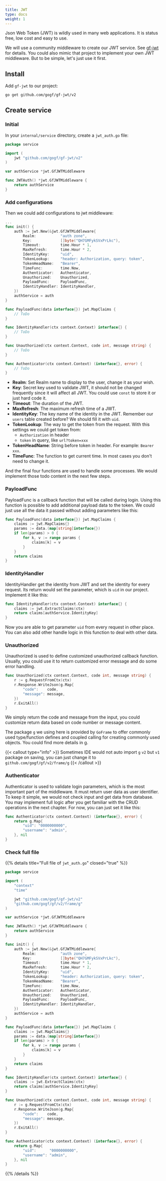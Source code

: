 ```yaml
---
title: JWT
type: docs
weight: 1
---
```


Json Web Token (JWT) is wildly used in many web applications. It is status free, low cost and easy to use.

We will use a community middleware to create our JWT service. See [gf-jwt](https://github.com/gogf/gf-jwt) for details. You could also mimic that project to implement your own JWT middleware. But to be simple, let's just use it first.

## Install

Add `gf-jwt` to our project:
```bash
go get github.com/gogf/gf-jwt/v2
```

## Create service

### Initial

In your `internal/service` directory, create a `jwt_auth.go` file:

```go {filename="internal/service/jwt_auth.go"}
package service

import (
	jwt "github.com/gogf/gf-jwt/v2"
)

var authService *jwt.GfJWTMiddleware

func JWTAuth() *jwt.GfJWTMiddleware {
	return authService
}
```

### Add configurations

Then we could add configurations to jwt middleware:

```go {filename="internal/service/jwt_auth.go"}
...
func init() {
	auth := jwt.New(&jwt.GfJWTMiddleware{
		Realm:           "auth zone",
		Key:             []byte("QH7GMFykSVxPrLkc"),
		Timeout:         time.Hour * 1,
		MaxRefresh:      time.Hour * 2,
		IdentityKey:     "uid",
		TokenLookup:     "header: Authorization, query: token",
		TokenHeadName:   "Bearer",
		TimeFunc:        time.Now,
		Authenticator:   Authenticator,
		Unauthorized:    Unauthorized,
		PayloadFunc:     PayloadFunc,
		IdentityHandler: IdentityHandler,
	})
	authService = auth
}

func PayloadFunc(data interface{}) jwt.MapClaims {
	// ToDo
}

func IdentityHandler(ctx context.Context) interface{} {
	// ToDo
}

func Unauthorized(ctx context.Context, code int, message string) {
	// ToDo
}

func Authenticator(ctx context.Context) (interface{}, error) {
	// ToDo
}

```

- **Realm**: Set Realm name to display to the user, change it as your wish.
- **Key**: Secret key used to validate JWT, it should not be changed frequently since it will affect all JWT. You could use `const` to store it or just hard code it.
- **Timeout**: The duration of the JWT.
- **MaxRefresh**: The maximum refresh time of a JWT.
- **IdentityKey**: The key name of the identity in the JWT. Remember our `users` table created before? We should fill it with `uid`.
- **TokenLookup**: The way to get the token from the request. With this settings we could get token from:
	- `Authorization` in header
	- `token` in query, like `url?token=xxx`
- **TokenHeadName**: String before token in header. For example: `Bearer xxx`.
- **TimeFunc**: The function to get current time. In most cases you don't need to change it.

And the final four functions are used to handle some processes. We would implement those todo content in the next few steps.

### PayloadFunc

PayloadFunc is a callback function that will be called during login. Using this function is possible to add additional payload data to the token. We could just use all the data it passed without adding parameters like this:
```go {filename="internal/service/jwt_auth.go"}
func PayloadFunc(data interface{}) jwt.MapClaims {
	claims := jwt.MapClaims{}
	params := data.(map[string]interface{})
	if len(params) > 0 {
		for k, v := range params {
			claims[k] = v
		}
	}
	return claims
}
```


### IdentityHandler

IdentityHandler get the identity from JWT and set the identity for every request. Its return would set the parameter, which is `uid` in our project. Implement it like this:
```go {filename="internal/service/jwt_auth.go"}
func IdentityHandler(ctx context.Context) interface{} {
	claims := jwt.ExtractClaims(ctx)
	return claims[authService.IdentityKey]
}
```
Now you are able to get parameter `uid` from every request in other place. You can also add other handle logic in this function to deal with other data.

### Unauthorized

Unauthorized is used to define customized unauthorized callback function. Usually, you could use it to return customized error message and do some error handling.
```go {filename="internal/service/jwt_auth.go"}
func Unauthorized(ctx context.Context, code int, message string) {
	r := g.RequestFromCtx(ctx)
	r.Response.WriteJson(g.Map{
		"code":    code,
		"message": message,
	})
	r.ExitAll()
}
```
We simply return the code and message from the input, you could customize return data based on code number or message content.

The package `g` we using here is provided by `GoFrame` to offer commonly used type/function defines and coupled calling for creating commonly used objects. You could find more details in [g](https://pkg.go.dev/github.com/gogf/gf/v2/frame/g).


{{< callout type="info" >}}
Sometimes IDE would not auto import `g` `v2` but `v1` package on saving, you can just change it to `github.com/gogf/gf/v2/frame/g`
{{< /callout >}}

### Authenticator

Authenticator is used to validate login parameters, which is the most important part of the middleware. It must return user data as user identifier. To keep it simple, we would not check input and get data from database. You may implement full logic after you get familiar with the CRUD operations in the next chapter. For now, you can just set it like this:
```go {filename="internal/service/jwt_auth.go"}
func Authenticator(ctx context.Context) (interface{}, error) {
	return g.Map{
		"uid": "0000000000",
		"username": "admin",
	}, nil
}	
```

### Check full file

{{% details title="Full file of `jwt_auth.go`" closed="true" %}}
```go {filename="internal/service/jwt_auth.go"}
package service

import (
	"context"
	"time"

	jwt "github.com/gogf/gf-jwt/v2"
	"github.com/gogf/gf/v2/frame/g"
)

var authService *jwt.GfJWTMiddleware

func JWTAuth() *jwt.GfJWTMiddleware {
	return authService
}

func init() {
	auth := jwt.New(&jwt.GfJWTMiddleware{
		Realm:           "auth zone",
		Key:             []byte("QH7GMFykSVxPrLkc"),
		Timeout:         time.Hour * 1,
		MaxRefresh:      time.Hour * 2,
		IdentityKey:     "uid",
		TokenLookup:     "header: Authorization, query: token",
		TokenHeadName:   "Bearer",
		TimeFunc:        time.Now,
		Authenticator:   Authenticator,
		Unauthorized:    Unauthorized,
		PayloadFunc:     PayloadFunc,
		IdentityHandler: IdentityHandler,
	})
	authService = auth
}

func PayloadFunc(data interface{}) jwt.MapClaims {
	claims := jwt.MapClaims{}
	params := data.(map[string]interface{})
	if len(params) > 0 {
		for k, v := range params {
			claims[k] = v
		}
	}
	return claims
}

func IdentityHandler(ctx context.Context) interface{} {
	claims := jwt.ExtractClaims(ctx)
	return claims[authService.IdentityKey]
}

func Unauthorized(ctx context.Context, code int, message string) {
	r := g.RequestFromCtx(ctx)
	r.Response.WriteJson(g.Map{
		"code":    code,
		"message": message,
	})
	r.ExitAll()
}

func Authenticator(ctx context.Context) (interface{}, error) {
	return g.Map{
		"uid":      "0000000000",
		"username": "admin",
	}, nil
}

```
{{% /details %}}
